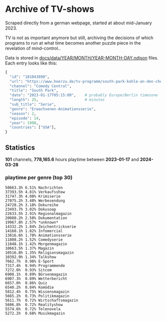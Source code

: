 # Archive of TV-shows

Scraped directly from a german webpage, started at about mid-January 2023.

TV is not as important anymore but still, archiving the decisions of which programs to run at what time
becomes another puzzle piece in the revelation of mind-control.. 

Data is stored in [docs/data/YEAR/MONTH/YEAR-MONTH-DAY.ndjson](docs/data/) files. 
Each entry looks like this:

```python
{
  "id": "181043890", 
  "url": "https://www.hoerzu.de/tv-programm/south-park-kohle-an-den-chefkoch/bid_181043890/", 
  "channel": "Comedy Central", 
  "title": "South Park", 
  "date": "2023-01-17T05:15:00",    # probably Europe/Berlin timezone 
  "length": 25,                     # minutes 
  "sub_title": "Serie", 
  "genre": "Erwachsenen-Animationsserie", 
  "season": 2, 
  "episode": 14, 
  "year": 1998, 
  "countries": ["USA"],
}
```

## Statistics

**101** channels, **778,165.6** hours playtime between **2023-01-17** and **2024-03-28**


### playtime per genre (top 30)

    50663.3h 6.51% Nachrichten
    37393.5h 4.81% Verkaufsshow
    31747.3h 4.08% Krimiserie
    27075.2h 3.48% Werbesendung
    24728.2h 3.18% Dokureihe
    23493.7h 3.02% Dokusoap
    22633.5h 2.91% Regionalmagazin
    20080.2h 2.58% Dokumentation
    19967.8h 2.57% *unknown*
    14332.2h 1.84% Zeichentrickserie
    14160.1h 1.82% Infomercial
    13816.6h 1.78% Animationsserie
    11808.2h 1.52% Comedyserie
    11048.1h 1.42% Morgenmagazin
    10663.5h 1.37% Magazin
    10516.8h 1.35% Religionsmagazin
    10392.9h 1.34% Talkshow
    7662.7h  0.98% E-Sport
    7317.4h  0.94% Programmende
    7272.0h  0.93% Sitcom
    6908.1h  0.89% Börsenmagazin
    6907.3h  0.89% Wetterbericht
    6657.0h  0.86% Quiz
    6540.2h  0.84% Komödie
    5812.4h  0.75% Wissensmagazin
    5665.2h  0.73% Politikmagazin
    5611.7h  0.72% Wirtschaftsmagazin
    5606.8h  0.72% Realityshow
    5574.6h  0.72% Telenovela
    5272.2h  0.68% Musikmagazin
